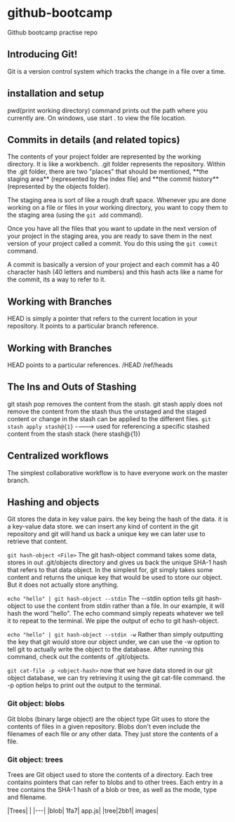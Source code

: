 # github-bootcamp
Github bootcamp practise repo

## Introducing Git!
Git is a version control system which tracks the change in a file over a time.

## installation and setup
pwd(print working directory) command prints out the path where you currently are. On windows, use start . to view the file location.

## Commits in details (and related topics)
<p>The contents of your project folder are represented by the working directory. It is like a workbench. .git folder represents the repository. Within the .git folder, there are two "places" that should be mentioned, **the staging area** (represented by the index file) and **the commit history** (represented by the objects folder).</p>

The staging area is sort of like a rough draft space. Whenever ypu are done working on a file or files in your working directory, you want to copy them to the staging area (using the `git add` command).

Once you have all the files that you want to update in the next version of your project in the staging area, you are ready to save them in the next version of your project called a commit. You do this using the ``` git commit ``` command.

<p>A commit is basically a version of your project and each commit has a 40 character hash (40 letters and numbers) and this hash acts like a name for the commit, its a way to refer to it.</p>

## Working with Branches 
HEAD is simply a pointer that refers to the current location in your repository. It points to a particular branch reference.

## Working with Branches 
HEAD points to a particular references.
/HEAD
/ref/heads

## The Ins and Outs of Stashing
git stash pop removes the content from the stash. git stash apply does not remove the content from the stash thus the unstaged and the staged content or change in the stash can be applied to the different files.
``` git stash apply stash@{1} ``` ----> used for referencing a specific stashed content from the stash stack (here stash@{1})


## Centralized workflows
The simplest collaborative workflow is to have everyone work on the master branch.

## Hashing and objects
Git stores the data in key value pairs. the key being the hash of the data. it is a key-value data store. we can insert any kind of content in the git repository and git will hand us back a unique key we can later use to retrieve that content.

```git hash-object <File>```
The git hash-object command takes some data, stores in out .git/objects directory and gives us back the unique SHA-1 hash that refers to that data object.
In the simplest for, git simply takes some content and returns the unique key that would be used to store our object. But it does not actually store anything.

```echo "hello" | git hash-object --stdin```
The --stdin option tells git hash-object to use the content from stdin rather than a file. In our example, it will hash the word "hello".
The echo command simply repeats whatever we tell it to repeat to the terminal. We pipe the output of echo to git hash-object.

```echo "hello" | git hash-object --stdin -w```
Rather than simply outputting the key that git would store our object under, we can use the -w option to tell git to actually write the object to the database. After running this command, check out the contents of .git/objects.

``` git cat-file -p <object-hash> ```
now that we have data stored in our git object database, we can try retrieving it using the git cat-file command.
the -p option helps to print out the output to the terminal.

### Git object: blobs
Git blobs (binary large object) are the object type Git uses to store the contents of files in a given repository. Blobs don't even include the filenames of each file or any other data. They just store the contents of a file.

### Git object: trees
Trees are Git object used to store the contents of a directory. Each tree contains pointers that can refer to blobs and to other trees. Each entry in a tree contains the SHA-1 hash of a blob or tree, as well as the mode, type and filename.

|Trees| |
|---|
|blob| 1fa7| app.js|
|tree|2bb1| images|
